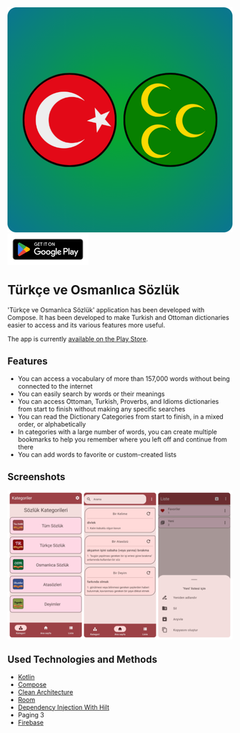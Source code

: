 
<img alt="Türkçe ve Osmanlıca Sözlük" src="https://github.com/Ramazan713/Assets/blob/7ce03b6ea20998d0ecd559bf44ed7fd357f618d8/images/app/tr%20dictionary/app_image_512.png">

<a href="https://play.google.com/store/apps/details?id=com.masterplus.trdictionary" target="_blank">
  <img src="https://github.com/Ramazan713/Assets/blob/4b33e20a0a80bf3458edfb1f0e583789575efa50/images/shared/GetItOn.png" height="70" border="0" align="center"/>
</a>

Türkçe ve Osmanlıca Sözlük
==================

'Türkçe ve Osmanlıca Sözlük' application has been developed with Compose. It has been developed to make Turkish and Ottoman dictionaries easier to access and its various features more useful.

The app is currently [available on the Play Store](https://play.google.com/store/apps/details?id=com.masterplus.trdictionary).

## Features
- You can access a vocabulary of more than 157,000 words without being connected to the internet
- You can easily search by words or their meanings
- You can access Ottoman, Turkish, Proverbs, and Idioms dictionaries from start to finish without making any specific searches
- You can read the Dictionary Categories from start to finish, in a mixed order, or alphabetically
- In categories with a large number of words, you can create multiple bookmarks to help you remember where you left off and continue from there
- You can add words to favorite or custom-created lists

## Screenshots
<img alt="Screenshots" src="https://github.com/Ramazan713/Assets/blob/7ce03b6ea20998d0ecd559bf44ed7fd357f618d8/images/app/tr%20dictionary/v1.0.0%20beta%201/screenshotsDictionaries.png" target="_blank">

## Used Technologies and Methods
- [Kotlin](https://kotlinlang.org/)
- [Compose](https://developer.android.com/jetpack/compose)
- [Clean Architecture](https://blog.cleancoder.com/uncle-bob/2012/08/13/the-clean-architecture.html)
- [Room](https://developer.android.com/training/data-storage/room)
- [Dependency Injection With Hilt](https://developer.android.com/training/dependency-injection/hilt-android)
- Paging 3
- [Firebase](https://firebase.google.com/)

   

